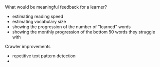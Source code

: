 
What would be meaningful feedback for a learner? 
- estimating reading speed
- estimating vocabulary size
- showing the progression of the number of "learned" words
- showing the monthly progression of the bottom 50 words they struggle with


Crawler improvements
- repetitive text pattern detection
- 